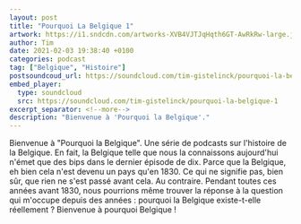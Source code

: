 ```yaml
---
layout: post
title: "Pourquoi La Belgique 1"
artwork: https://i1.sndcdn.com/artworks-XVB4VJTJqHqth6GT-AwRkRw-large.jpg
author: Tim
date: 2021-02-03 19:38:40 +0100
categories: podcast
tag: ["Belgique", "Histoire"]
postsoundcoud_url: https://soundcloud.com/tim-gistelinck/pourquoi-la-belgique-1
embed_player:
  type: soundcloud
  src: https://soundcloud.com/tim-gistelinck/pourquoi-la-belgique-1
excerpt_separator: <!--more-->
description: "Bienvenue à 'Pourquoi la Belgique'."
---
```

Bienvenue à "Pourquoi la Belgique". Une série de podcasts sur l'histoire de la Belgique. En fait, la Belgique telle que nous la connaissons aujourd'hui n'émet que des bips dans le dernier épisode de dix. Parce que la Belgique, eh bien cela n'est devenu un pays qu'en 1830. Ce qui ne signifie pas, bien sûr, que rien ne s'est passé avant cela. Au contraire. Pendant toutes ces années avant 1830, nous pourrions même trouver la réponse à la question qui m'occupe depuis des années : pourquoi la Belgique existe-t-elle réellement ? Bienvenue à pourquoi Belgique !